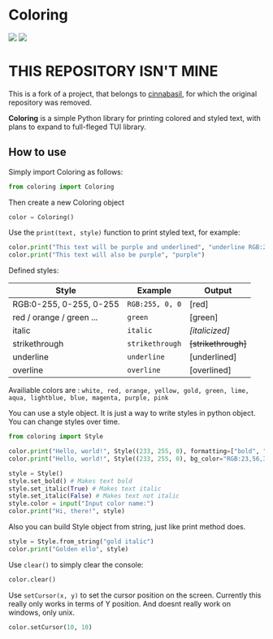 # Coloring

![](https://img.shields.io/github/commit-activity/m/morrigan-plus-plus/coloring)
![](https://img.shields.io/badge/Current%20Status-Under%20Development-red)

# THIS REPOSITORY ISN'T MINE
This is a fork of a project, that belongs to [cinnabasil](https://github.com/cinnabasil), for which the original repository was removed.

__Coloring__ is a simple Python library for printing colored and styled text, with plans to expand to full-fleged TUI library.

## How to use

Simply import Coloring as follows:

```python
from coloring import Coloring
```

Then create a new Coloring object

```python
color = Coloring()
```

Use the `print(text, style)` function to print styled text, for example:

```python
color.print("This text will be purple and underlined", "underline RGB:255, 0, 255")
color.print("This text will also be purple", "purple")
```

Defined styles:

| Style                   | Example        | Output              |
|-------------------------|----------------|---------------------|
| RGB:0-255, 0-255, 0-255 |`RGB:255, 0, 0` | [red]               |
| red / orange / green ...| `green`        | [green]             |
| italic                  | `italic`       | _[italicized]_      |
| strikethrough           | `strikethrough`| ~~[strikethrough]~~ |
| underline               | `underline`    | [underlined]        |
| overline                | `overline`     | [overlined]         |

Availiable colors are : `white, red, orange, yellow, gold, green, lime, aqua, lightblue, blue, magenta, purple, pink`

You can use a style object. It is just a way to write styles in python object. You can change styles over time.
```python
from coloring import Style

color.print("Hello, world!", Style((233, 255, 0), formatting=["bold", "italic", "overline"]))
color.print("Hello, world!", Style((233, 255, 0), bg_color="RGB:23,56,3"))

style = Style()
style.set_bold() # Makes text bold
style.set_italic(True) # Makes text italic
style.set_italic(False) # Makes text not italic
style.color = input("Input color name:") 
color.print("Hi, there!", style)
```

Also you can build Style object from string, just like print method does.

```python
style = Style.from_string("gold italic")
color.print("Golden ello", style)
```

Use `clear()` to simply clear the console:

```python
color.clear()
```

Use `setCursor(x, y)` to set the cursor position on the screen. Currently this really only works in terms of Y position.
And doesnt really work on windows, only unix.

```python
color.setCursor(10, 10)
```
